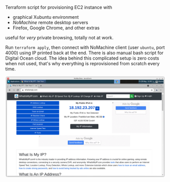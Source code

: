 Terraform script for provisioning EC2 instance with 

* graphical Xubuntu environment
* *NoMachine* remote desktop servers
* Firefox, Google Chrome, and other extras

useful for *very* private browsing, totally not at work.

Run `terraform apply`, then connect with NoMachine client (user `ubuntu`, port 4000) using IP printed back at the end. There is also manual bash script for Digital Ocean cloud. The idea behind this complicated setup is zero costs when not used, that's why everything is reprovisioned from scratch every time. 


![Screenshot 1](screenshot.png)
